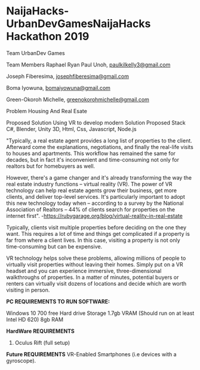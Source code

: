 
# NaijaHacks-UrbanDevGamesNaijaHacks Hackathon 2019

Team UrbanDev Games 

Team Members
Raphael Ryan Paul Unoh, paulkilkelly3@gmail.com 

Joseph Fiberesima, josephfiberesima@gmail.com

Boma Iyowuna, bomaiyowuna@gmail.com

Green-Okoroh Michelle, greenokorohmichelle@gmail.com

Problem
Housing And Real Esate 

Proposed Solution
Using VR to develop modern Solution 
Proposed Stack
C#, Blender, Unity 3D, Html, Css, Javascript, Node.js

"Typically, a real estate agent provides a long list of properties to the client. Afterward come the explanations, negotiations, and finally the real-life visits to houses and apartments. This workflow has remained the same for decades, but in fact it's inconvenient and time-consuming not only for realtors but for homebuyers as well.

However, there's a game changer and it's already transforming the way the real estate industry functions – virtual reality (VR). The power of VR technology can help real estate agents grow their business, get more clients, and deliver top-level services. It's particularly important to adopt this new technology today when – according to a survey by the National Association of Realtors – 44% of clients search for properties on the internet first". -https://rubygarage.org/blog/virtual-reality-in-real-estate

Typically, clients visit multiple properties before deciding on the one they want. This requires a lot of time and things get complicated if a property is far from where a client lives. In this case, visiting a property is not only time-consuming but can be expensive.

VR technology helps solve these problems, allowing millions of people to virtually visit properties without leaving their homes. Simply put on a VR headset and you can experience immersive, three-dimensional walkthroughs of properties. In a matter of minutes, potential buyers or renters can virtually visit dozens of locations and decide which are worth visiting in person.



**PC REQUIREMENTS TO RUN SOFTWARE:**

Windows 10
700 free Hard drive Storage
1.7gb VRAM (Should run on at least Intel HD 620)
8gb RAM


**HardWare REQUIREMENTS**
1. Oculus Rift (full setup)

**Future REQUIREMENTS**
VR-Enabled Smartphones (i.e devices with a gyroscope).
